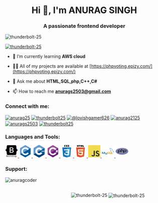 <h1 align="center">Hi 👋, I'm ANURAG SINGH</h1>
<h3 align="center">A passionate frontend developer</h3>

<p align="left"> <img src="https://komarev.com/ghpvc/?username=thunderbolt-25&label=Profile%20views&color=0e75b6&style=flat" alt="thunderbolt-25" /> </p>

<p align="left"> <a href="https://github.com/ryo-ma/github-profile-trophy"><img src="https://github-profile-trophy.vercel.app/?username=thunderbolt-25" alt="thunderbolt-25" /></a> </p>

- 🌱 I’m currently learning **AWS cloud**

- 👨‍💻 All of my projects are available at [https://phpvoting.epizy.com/](https://phpvoting.epizy.com/)

- 💬 Ask me about **HTML,SQL,php,C++,C#**

- 📫 How to reach me **anurags2503@gmail.com**

<h3 align="left">Connect with me:</h3>
<p align="left">
<a href="https://linkedin.com/in/anurag25" target="blank"><img align="center" src="https://raw.githubusercontent.com/rahuldkjain/github-profile-readme-generator/master/src/images/icons/Social/linked-in-alt.svg" alt="anurag25" height="30" width="40" /></a>
<a href="https://kaggle.com/thunderbolt25" target="blank"><img align="center" src="https://raw.githubusercontent.com/rahuldkjain/github-profile-readme-generator/master/src/images/icons/Social/kaggle.svg" alt="thunderbolt25" height="30" width="40" /></a>
<a href="https://medium.com/@lovishgamer626" target="blank"><img align="center" src="https://raw.githubusercontent.com/rahuldkjain/github-profile-readme-generator/master/src/images/icons/Social/medium.svg" alt="@lovishgamer626" height="30" width="40" /></a>
<a href="https://www.codechef.com/users/anurag2125" target="blank"><img align="center" src="https://cdn.jsdelivr.net/npm/simple-icons@3.1.0/icons/codechef.svg" alt="anurag2125" height="30" width="40" /></a>
<a href="https://www.hackerrank.com/anurags2503" target="blank"><img align="center" src="https://raw.githubusercontent.com/rahuldkjain/github-profile-readme-generator/master/src/images/icons/Social/hackerrank.svg" alt="anurags2503" height="30" width="40" /></a>
<a href="https://www.leetcode.com/thunderbolt25" target="blank"><img align="center" src="https://raw.githubusercontent.com/rahuldkjain/github-profile-readme-generator/master/src/images/icons/Social/leet-code.svg" alt="thunderbolt25" height="30" width="40" /></a>
</p>

<h3 align="left">Languages and Tools:</h3>
<p align="left"> <a href="https://getbootstrap.com" target="_blank" rel="noreferrer"> <img src="https://raw.githubusercontent.com/devicons/devicon/master/icons/bootstrap/bootstrap-plain-wordmark.svg" alt="bootstrap" width="40" height="40"/> </a> <a href="https://www.cprogramming.com/" target="_blank" rel="noreferrer"> <img src="https://raw.githubusercontent.com/devicons/devicon/master/icons/c/c-original.svg" alt="c" width="40" height="40"/> </a> <a href="https://www.w3schools.com/cpp/" target="_blank" rel="noreferrer"> <img src="https://raw.githubusercontent.com/devicons/devicon/master/icons/cplusplus/cplusplus-original.svg" alt="cplusplus" width="40" height="40"/> </a> <a href="https://www.w3schools.com/cs/" target="_blank" rel="noreferrer"> <img src="https://raw.githubusercontent.com/devicons/devicon/master/icons/csharp/csharp-original.svg" alt="csharp" width="40" height="40"/> </a> <a href="https://www.w3schools.com/css/" target="_blank" rel="noreferrer"> <img src="https://raw.githubusercontent.com/devicons/devicon/master/icons/css3/css3-original-wordmark.svg" alt="css3" width="40" height="40"/> </a> <a href="https://www.w3.org/html/" target="_blank" rel="noreferrer"> <img src="https://raw.githubusercontent.com/devicons/devicon/master/icons/html5/html5-original-wordmark.svg" alt="html5" width="40" height="40"/> </a> <a href="https://developer.mozilla.org/en-US/docs/Web/JavaScript" target="_blank" rel="noreferrer"> <img src="https://raw.githubusercontent.com/devicons/devicon/master/icons/javascript/javascript-original.svg" alt="javascript" width="40" height="40"/> </a> <a href="https://www.mysql.com/" target="_blank" rel="noreferrer"> <img src="https://raw.githubusercontent.com/devicons/devicon/master/icons/mysql/mysql-original-wordmark.svg" alt="mysql" width="40" height="40"/> </a> <a href="https://www.php.net" target="_blank" rel="noreferrer"> <img src="https://raw.githubusercontent.com/devicons/devicon/master/icons/php/php-original.svg" alt="php" width="40" height="40"/> </a> </p>

<h3 align="left">Support:</h3>
<p><a href="https://www.buymeacoffee.com/anuragcoder"> <img align="left" src="https://cdn.buymeacoffee.com/buttons/v2/default-yellow.png" height="50" width="210" alt="anuragcoder" /></a></p><br><br>

<p><img align="left" src="https://github-readme-stats.vercel.app/api/top-langs?username=thunderbolt-25&show_icons=true&locale=en&layout=compact" alt="thunderbolt-25" /></p>

<p>&nbsp;<img align="center" src="https://github-readme-stats.vercel.app/api?username=thunderbolt-25&show_icons=true&locale=en" alt="thunderbolt-25" /></p>
